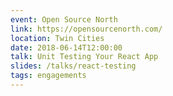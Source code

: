 ```yaml
---
event: Open Source North
link: https://opensourcenorth.com/
location: Twin Cities
date: 2018-06-14T12:00:00
talk: Unit Testing Your React App
slides: /talks/react-testing
tags: engagements
---
```

